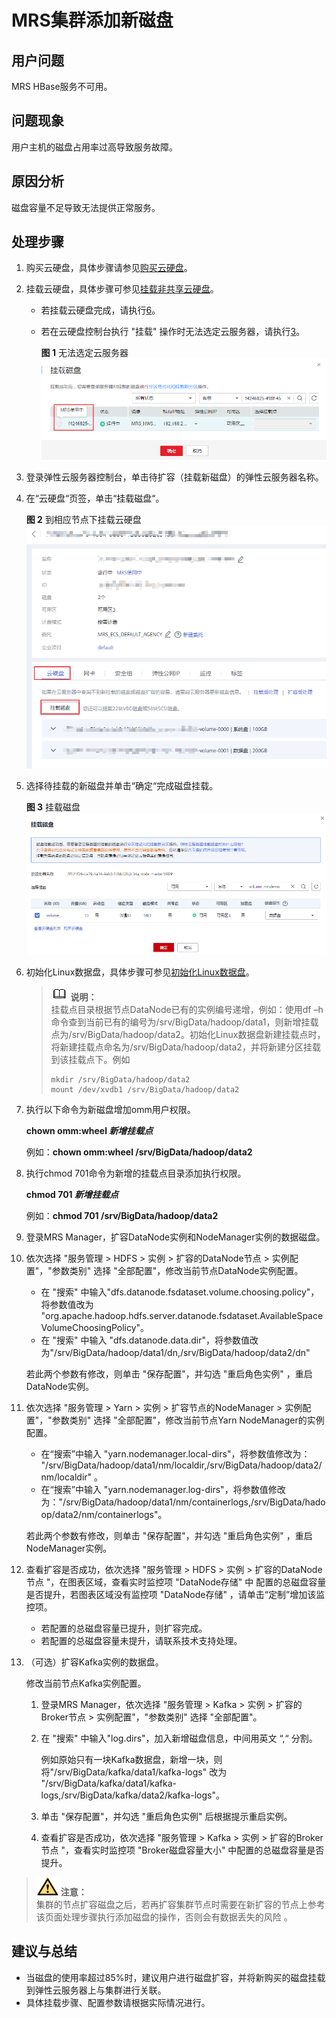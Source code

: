 # MRS集群添加新磁盘<a name="ZH-CN_TOPIC_0169495356"></a>

## 用户问题<a name="zh-cn_topic_0160818829_section18305143583116"></a>

MRS HBase服务不可用。

## 问题现象<a name="zh-cn_topic_0160818829_section117424454313"></a>

用户主机的磁盘占用率过高导致服务故障。

## 原因分析<a name="zh-cn_topic_0160818829_section1237061220324"></a>

磁盘容量不足导致无法提供正常服务。

## 处理步骤<a name="zh-cn_topic_0160818829_section8869162262118"></a>

1.  购买云硬盘，具体步骤请参见[购买云硬盘](https://support.huaweicloud.com/qs-evs/zh-cn_topic_0021738346.html)。
2.  挂载云硬盘，具体步骤可参见[挂载非共享云硬盘](https://support.huaweicloud.com/qs-evs/evs_01_0036.html)。
    -   若挂载云硬盘完成，请执行[6](#zh-cn_topic_0160818829_li11355132131419)。
    -   若在云硬盘控制台执行 "挂载" 操作时无法选定云服务器，请执行[3](#zh-cn_topic_0160818829_li1776193652714)。

        **图 1**  无法选定云服务器<a name="zh-cn_topic_0160818829_fig114642046182716"></a>  
        ![](figures/无法选定云服务器.png "无法选定云服务器")

3.  <a name="zh-cn_topic_0160818829_li1776193652714"></a>登录弹性云服务器控制台，单击待扩容（挂载新磁盘）的弹性云服务器名称。
4.  在“云硬盘“页签，单击“挂载磁盘“。

    **图 2**  到相应节点下挂载云硬盘<a name="zh-cn_topic_0160818829_fig4465194662717"></a>  
    ![](figures/到相应节点下挂载云硬盘.png "到相应节点下挂载云硬盘")

5.  选择待挂载的新磁盘并单击“确定“完成磁盘挂载。

    **图 3**  挂载磁盘<a name="zh-cn_topic_0160818829_fig194658463270"></a>  
    ![](figures/挂载磁盘.png "挂载磁盘")

6.  <a name="zh-cn_topic_0160818829_li11355132131419"></a>初始化Linux数据盘，具体步骤可参见[初始化Linux数据盘](https://support.huaweicloud.com/qs-evs/evs_01_0033.html)。

    >![](public_sys-resources/icon-note.gif) **说明：**   
    >挂载点目录根据节点DataNode已有的实例编号递增，例如：使用df –h命令查到当前已有的编号为/srv/BigData/hadoop/data1，则新增挂载点为/srv/BigData/hadoop/data2。初始化Linux数据盘新建挂载点时，将新建挂载点命名为/srv/BigData/hadoop/data2，并将新建分区挂载到该挂载点下。例如  
    >```  
    >mkdir /srv/BigData/hadoop/data2  
    >mount /dev/xvdb1 /srv/BigData/hadoop/data2  
    >```  

7.  执行以下命令为新磁盘增加omm用户权限。

    **chown omm:wheel  _新增挂载点_**

    例如：**chown omm:wheel /srv/BigData/hadoop/data2**

8.  执行chmod 701命令为新增的挂载点目录添加执行权限。

    **chmod 701  _新增挂载点_**

    例如：**chmod 701 /srv/BigData/hadoop/data2**

9.  登录MRS Manager，扩容DataNode实例和NodeManager实例的数据磁盘。
10. 依次选择 "服务管理 \> HDFS \> 实例 \> 扩容的DataNode节点 \> 实例配置"，"参数类别" 选择 "全部配置"，修改当前节点DataNode实例配置。

    -   在 "搜索" 中输入"dfs.datanode.fsdataset.volume.choosing.policy"，将参数值改为 "org.apache.hadoop.hdfs.server.datanode.fsdataset.AvailableSpaceVolumeChoosingPolicy"。
    -   在 "搜索" 中输入 "dfs.datanode.data.dir"，将参数值改为"/srv/BigData/hadoop/data1/dn,/srv/BigData/hadoop/data2/dn"

    若此两个参数有修改，则单击 "保存配置"，并勾选 "重启角色实例" ，重启DataNode实例。

11. 依次选择 "服务管理 \> Yarn \> 实例 \> 扩容节点的NodeManager \> 实例配置"，"参数类别" 选择 "全部配置"，修改当前节点Yarn NodeManager的实例配置。

    -   在“搜索”中输入 "yarn.nodemanager.local-dirs"，将参数值修改为： "/srv/BigData/hadoop/data1/nm/localdir,/srv/BigData/hadoop/data2/nm/localdir" 。
    -   在“搜索”中输入 "yarn.nodemanager.log-dirs"，将参数值修改为："/srv/BigData/hadoop/data1/nm/containerlogs,/srv/BigData/hadoop/data2/nm/containerlogs"。

    若此两个参数有修改，则单击 "保存配置"，并勾选 "重启角色实例" ，重启NodeManager实例。

12. 查看扩容是否成功，依次选择 "服务管理 \> HDFS \> 实例 \> 扩容的DataNode节点 "，在图表区域，查看实时监控项 "DataNode存储" 中 配置的总磁盘容量是否提升，若图表区域没有监控项 "DataNode存储" ，请单击“定制”增加该监控项。
    -   若配置的总磁盘容量已提升，则扩容完成。
    -   若配置的总磁盘容量未提升，请联系技术支持处理。

13. （可选）扩容Kafka实例的数据盘。

    修改当前节点Kafka实例配置。

    1.  登录MRS Manager，依次选择 "服务管理 \> Kafka \> 实例 \> 扩容的Broker节点 \> 实例配置"，"参数类别" 选择 "全部配置"。
    2.  在 "搜索" 中输入"log.dirs"，加入新增磁盘信息，中间用英文  “,“  分割。

        例如原始只有一块Kafka数据盘，新增一块，则将"/srv/BigData/kafka/data1/kafka-logs" 改为 "/srv/BigData/kafka/data1/kafka-logs,/srv/BigData/kafka/data2/kafka-logs"。

    3.  单击 "保存配置"，并勾选 "重启角色实例" 后根据提示重启实例。
    4.  查看扩容是否成功，依次选择 "服务管理 \> Kafka \> 实例 \> 扩容的Broker节点 "，查看实时监控项 "Broker磁盘容量大小" 中配置的总磁盘容量是否提升。


>![](public_sys-resources/icon-caution.gif) **注意：**   
>集群的节点扩容磁盘之后，若再扩容集群节点时需要在新扩容的节点上参考该页面处理步骤执行添加磁盘的操作，否则会有数据丢失的风险 。  

## 建议与总结<a name="zh-cn_topic_0160818829_section8898183420"></a>

-   当磁盘的使用率超过85%时，建议用户进行磁盘扩容，并将新购买的磁盘挂载到弹性云服务器上与集群进行关联。
-   具体挂载步骤、配置参数请根据实际情况进行。

